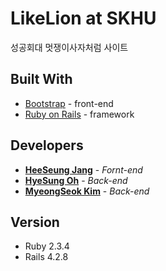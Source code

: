 # LikeLion at SKHU

성공회대 멋쟁이사자처럼 사이트

## Built With

* [Bootstrap](https://getbootstrap.com/) - front-end
* [Ruby on Rails](https://github.com/rails/rails) - framework

## Developers

* **[HeeSeung Jang](https://github.com/jangheeseung)** - *Fornt-end*
* **[HyeSung Oh](https://github.com/hyesungoh)** - *Back-end*
* **[MyeongSeok Kim](https://github.com/myeongs14)** - *Back-end*

## Version

* Ruby 2.3.4
* Rails 4.2.8
